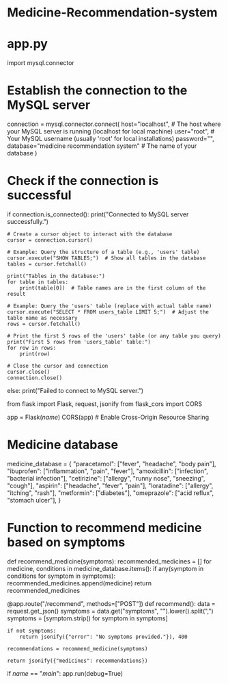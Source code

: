 # Medicine-Recommendation-system
# app.py
import mysql.connector

# Establish the connection to the MySQL server
connection = mysql.connector.connect(
    host="localhost",         # The host where your MySQL server is running (localhost for local machine)
    user="root",              # Your MySQL username (usually 'root' for local installations)
    password="",  
    database="medicine recommendation system"  # The name of your database
)

# Check if the connection is successful
if connection.is_connected():
    print("Connected to MySQL server successfully.")
    
    # Create a cursor object to interact with the database
    cursor = connection.cursor()
    
    # Example: Query the structure of a table (e.g., 'users' table)
    cursor.execute("SHOW TABLES;")  # Show all tables in the database
    tables = cursor.fetchall()
    
    print("Tables in the database:")
    for table in tables:
        print(table[0])  # Table names are in the first column of the result
    
    # Example: Query the 'users' table (replace with actual table name)
    cursor.execute("SELECT * FROM users_table LIMIT 5;")  # Adjust the table name as necessary
    rows = cursor.fetchall()
    
    # Print the first 5 rows of the 'users' table (or any table you query)
    print("First 5 rows from 'users_table' table:")
    for row in rows:
        print(row)
    
    # Close the cursor and connection
    cursor.close()
    connection.close()
else:
    print("Failed to connect to MySQL server.")

from flask import Flask, request, jsonify
from flask_cors import CORS

app = Flask(_name_)
CORS(app)  # Enable Cross-Origin Resource Sharing

# Medicine database
medicine_database = {
    "paracetamol": ["fever", "headache", "body pain"],
    "ibuprofen": ["inflammation", "pain", "fever"],
    "amoxicillin": ["infection", "bacterial infection"],
    "cetirizine": ["allergy", "runny nose", "sneezing", "cough"],
    "aspirin": ["headache", "fever", "pain"],
    "loratadine": ["allergy", "itching", "rash"],
    "metformin": ["diabetes"],
    "omeprazole": ["acid reflux", "stomach ulcer"],
}

# Function to recommend medicine based on symptoms
def recommend_medicine(symptoms):
    recommended_medicines = []
    for medicine, conditions in medicine_database.items():
        if any(symptom in conditions for symptom in symptoms):
            recommended_medicines.append(medicine)
    return recommended_medicines

@app.route("/recommend", methods=["POST"])
def recommend():
    data = request.get_json()
    symptoms = data.get("symptoms", "").lower().split(",")
    symptoms = [symptom.strip() for symptom in symptoms]

    if not symptoms:
        return jsonify({"error": "No symptoms provided."}), 400

    recommendations = recommend_medicine(symptoms)

    return jsonify({"medicines": recommendations})

if _name_ == "_main_":
    app.run(debug=True)
    

